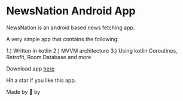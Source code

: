# NewsNation Android App

NewsNation is an android based news fetching app.

A very simple app that contains the following:

1.) Written in kotlin
2.) MVVM architecture
3.) Using kotlin Coroutines, Retrofit, Room Database and more

Download app <a href="https://drive.google.com/drive/folders/1ThS7-0QZUoXkZMDOWyevXUPG1ywXBkag?usp=sharing">here</a>

Hit a star if you like this app.

Made by 💙 by <a href="https://www.linkedin.com/in/hardik0899/"></a>
